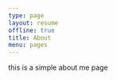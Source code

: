 ```yaml
---
type: page
layout: resume
offline: true
title: About
menu: pages
---
```


this is a simple about me page
